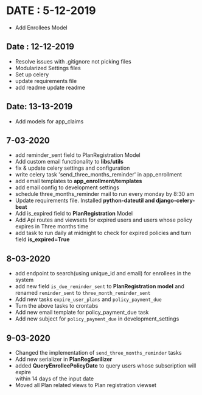 DATE : 5-12-2019
=======================

- Add Enrollees Model 

Date : 12-12-2019
-------------------------

- Resolve issues with .gitignore not picking files
- Modularized Settings files
- Set up celery 
- update requirements file
- add readme update readme

Date: 13-13-2019
----------------------------
- Add models for app_claims

7-03-2020
-----------------

- add reminder_sent field to PlanRegistration Model
- Add custom email functionality to **libs/utils**
- fix & update celery settings and configuration
- write celery task 'send_three_months_reminder' in app_enrollment
- add email templates to **app_enrollment/templates**
- add email config to development settings
- schedule three_months_reminder mail to run every monday by 8:30 am  
- Update requirements file. Installed **python-dateutil and django-celery-beat**
- Add is_expired field to **PlanRegistration** Model
- Add Api routes and viewsets for expired users and users whose policy expires in
  Three months time
- add task to run daily at midnight to check for expired policies and turn
  field **is_expired=True**

8-03-2020
------------

- add endpoint to search(using unique_id and email) for enrollees in the system
- add new field ``is_due_reminder_sent`` to **PlanRegistration model** and renamed
``reminder_sent`` to ``three_month_reminder_sent``
- Add new tasks ``expire_user_plans`` and ``policy_payment_due``  
- Turn the above tasks to crontabs
- Add new email template for policy_payment_due task
- Add new subject for ``policy_payment_due`` in development_settings 

9-03-2020
------------------

- Changed the implementation of ``send_three_months_reminder`` tasks
- Add new serializer in **PlanRegSerilizer**
- added **QueryEnrolleePolicyDate** to query users whose subscription will expire  
  within 14 days of the input date
- Moved all Plan related views to Plan registration viewset
